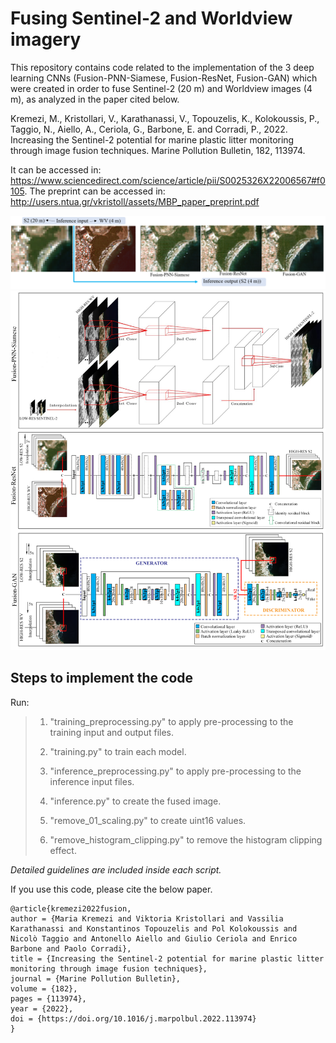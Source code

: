 # Fusing Sentinel-2 and Worldview imagery

This repository contains code related to the implementation of the 3 deep learning CNNs (Fusion-PNN-Siamese, Fusion-ResNet, Fusion-GAN) which were created in order to fuse Sentinel-2 (20 m) and Worldview images (4 m), as analyzed in the paper cited below.

Kremezi, M., Kristollari, V., Karathanassi, V., Topouzelis, K., Kolokoussis, P., Taggio, N., Aiello, A., Ceriola, G., Barbone, E. and Corradi, P., 2022. Increasing the Sentinel-2 potential for marine plastic litter monitoring through image fusion techniques. Marine Pollution Bulletin, 182, 113974.

It can be accessed in: https://www.sciencedirect.com/science/article/pii/S0025326X22006567#f0105.
The preprint can be accessed in: http://users.ntua.gr/vkristoll/assets/MBP_paper_preprint.pdf

![DL fusion](/images/DL_fusion.PNG)
![DL models](/images/models.png)


## Steps to implement the code
Run:
>1. "training_preprocessing.py" to apply pre-processing to the training input and output files.
>
>2. "training.py" to train each model.
>
>3. "inference_preprocessing.py" to apply pre-processing to the inference input files.
>
>4. "inference.py" to create the fused image.
>
>5. "remove_01_scaling.py" to create uint16 values.
>
>6. "remove_histogram_clipping.py" to remove the histogram clipping effect.

*Detailed guidelines are included inside each script.*


If you use this code, please cite the below paper.

```
@article{kremezi2022fusion,
author = {Maria Kremezi and Viktoria Kristollari and Vassilia Karathanassi and Konstantinos Topouzelis and Pol Kolokoussis and Nicolò Taggio and Antonello Aiello and Giulio Ceriola and Enrico Barbone and Paolo Corradi},
title = {Increasing the Sentinel-2 potential for marine plastic litter monitoring through image fusion techniques},
journal = {Marine Pollution Bulletin},
volume = {182},
pages = {113974},
year = {2022},
doi = {https://doi.org/10.1016/j.marpolbul.2022.113974}
}
```
